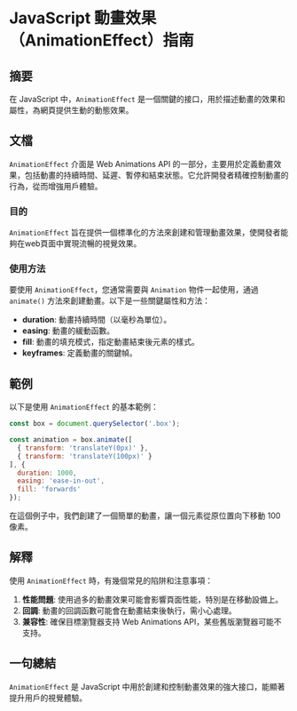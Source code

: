 <!--
Meta Description: # JavaScript 動畫效果（AnimationEffect）指南 ## 摘要 在 JavaScript 中，`AnimationEffect` 是一個關鍵的接口，用於描述動畫的效果和屬性，為網頁提供生動的動態效果。 ## 文檔 `AnimationEffect` 介面是 Web Animat...
Meta Keywords: animationeffect, javascript, box, web, animations
-->

# JavaScript 動畫效果（AnimationEffect）指南

## 摘要
在 JavaScript 中，`AnimationEffect` 是一個關鍵的接口，用於描述動畫的效果和屬性，為網頁提供生動的動態效果。

## 文檔
`AnimationEffect` 介面是 Web Animations API 的一部分，主要用於定義動畫效果，包括動畫的持續時間、延遲、暫停和結束狀態。它允許開發者精確控制動畫的行為，從而增強用戶體驗。

### 目的
`AnimationEffect` 旨在提供一個標準化的方法來創建和管理動畫效果，使開發者能夠在web頁面中實現流暢的視覺效果。

### 使用方法
要使用 `AnimationEffect`，您通常需要與 `Animation` 物件一起使用，通過 `animate()` 方法來創建動畫。以下是一些關鍵屬性和方法：

- **duration**: 動畫持續時間（以毫秒為單位）。
- **easing**: 動畫的緩動函數。
- **fill**: 動畫的填充模式，指定動畫結束後元素的樣式。
- **keyframes**: 定義動畫的關鍵幀。

## 範例
以下是使用 `AnimationEffect` 的基本範例：

```javascript
const box = document.querySelector('.box');

const animation = box.animate([
  { transform: 'translateY(0px)' },
  { transform: 'translateY(100px)' }
], {
  duration: 1000,
  easing: 'ease-in-out',
  fill: 'forwards'
});
```

在這個例子中，我們創建了一個簡單的動畫，讓一個元素從原位置向下移動 100 像素。

## 解釋
使用 `AnimationEffect` 時，有幾個常見的陷阱和注意事項：

1. **性能問題**: 使用過多的動畫效果可能會影響頁面性能，特別是在移動設備上。
2. **回調**: 動畫的回調函數可能會在動畫結束後執行，需小心處理。
3. **兼容性**: 確保目標瀏覽器支持 Web Animations API，某些舊版瀏覽器可能不支持。

## 一句總結
`AnimationEffect` 是 JavaScript 中用於創建和控制動畫效果的強大接口，能顯著提升用戶的視覺體驗。